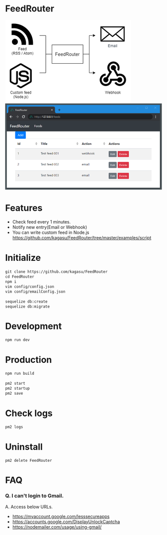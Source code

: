 # FeedRouter
![](https://github.com/kagasu/FeedRouter/raw/master/resources/image001.png)
![](https://github.com/kagasu/FeedRouter/raw/master/resources/image002.png)

# Features
- Check feed every 1 minutes.
- Notify new entry(Email or Webhook)
- You can write custom feed in Node.js<br>
https://github.com/kagasu/FeedRouter/tree/master/examples/script

# Initialize
```
git clone https://github.com/kagasu/FeedRouter
cd FeedRouter
npm i
vim config/config.json
vim config/emailConfig.json

sequelize db:create
sequelize db:migrate
```

# Development
```
npm run dev
```

# Production
```
npm run build

pm2 start
pm2 startup
pm2 save
```

# Check logs
```
pm2 logs
```

# Uninstall
```
pm2 delete FeedRouter
```

# FAQ
### Q. I can't login to Gmail.
A. Access below URLs.
- https://myaccount.google.com/lesssecureapps
- https://accounts.google.com/DisplayUnlockCaptcha
- https://nodemailer.com/usage/using-gmail/
